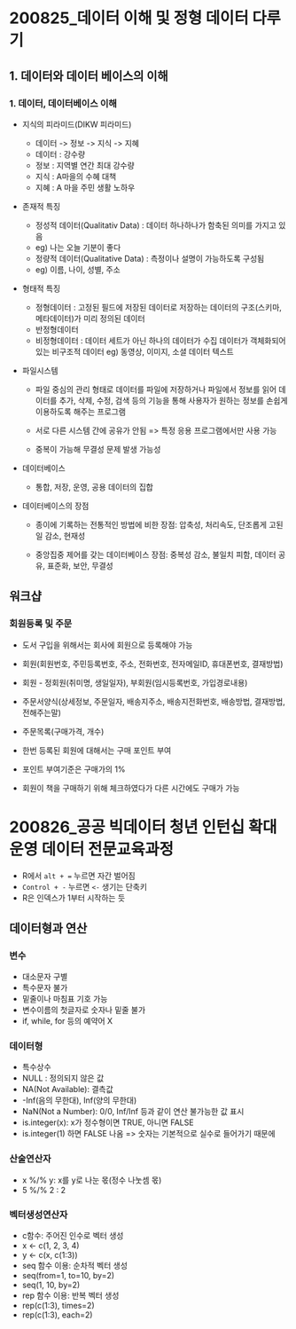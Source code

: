 # 200825_데이터 이해 및 정형 데이터 다루기

## 1. 데이터와 데이터 베이스의 이해

### 1. 데이터, 데이터베이스 이해

* 지식의 피라미드(DIKW 피라미드)

  * 데이터 -> 정보 -> 지식 -> 지혜
  * 데이터 : 강수량
  * 정보 : 지역별 연간 최대 강수량
  * 지식 : A마을의 수혜 대책
  * 지혜 : A 마을 주민 생활 노하우

* 존재적 특징

  * 정성적 데이터(Qualitativ Data) : 데이터 하나하나가 함축된 의미를 가지고 있음
  * eg) 나는 오늘 기분이 좋다
  * 정량적 데이터(Qualitative Data) : 측정이나 설명이 가능하도록 구성됨
  * eg) 이름, 나이, 성별, 주소

* 형태적 특징

  * 정형데이터 : 고정된 필드에 저장된 데이터로 저장하는 데이터의 구조(스키마, 메타데이터)가 미리 정의된 데이터
  * 반정형데이터
  * 비정형데이터 : 데이터 세트가 아닌 하나의 데이터가 수집 데이터가 객체화되어있는 비구조적 데이터 eg) 동영상, 이미지, 소셜 데이터 텍스트

* 파일시스템

  * 파일 중심의 관리 형태로 데이터를 파일에 저장하거나 파일에서 정보를 읽어 데이터를 추가, 삭제, 수정, 검색 등의 기능을 통해 사용자가 원하는 정보를 손쉽게 이용하도록 해주는 프로그램

  * 서로 다른 시스템 간에 공유가 안됨 => 특정 응용 프로그램에서만 사용 가능
  * 중복이 가능해 무결성 문제 발생 가능성

* 데이터베이스

  * 통합, 저장, 운영, 공용 데이터의 집합

* 데이터베이스의 장점

  * 종이에 기록하는 전통적인 방법에 비한 장점: 압축성, 처리속도, 단조롭게 고된 일 감소, 현재성

  * 중앙집중 제어를 갖는 데이터베이스 장점: 중복성 감소, 불일치 피함, 데이터 공유, 표준화, 보안, 무결성



## 워크샵

### 회원등록 및 주문

* 도서 구입을 위해서는 회사에 회원으로 등록해야 가능

* 회원(회원번호, 주민등록번호, 주소, 전화번호, 전자메일ID, 휴대폰번호, 결재방법)
* 회원 - 정회원(취미명, 생일일자), 부회원(임시등록번호, 가입경로내용)
* 주문서양식(상세정보, 주문일자, 배송지주소, 배송지전화번호, 배송방법, 결재방법, 전해주는말)
* 주문목록(구매가격, 개수)
* 한번 등록된 회원에 대해서는 구매 포인트 부여
* 포인트 부여기준은 구매가의 1%
* 회원이 책을 구매하기 위해 체크하였다가 다른 시간에도 구매가 가능





# 200826_공공 빅데이터 청년 인턴십 확대 운영 데이터 전문교육과정

* R에서 `alt + =` 누르면 자간 벌어짐
* `Control + -` 누르면 `<-` 생기는 단축키
* R은 인덱스가 1부터 시작하는 듯

## 데이터형과 연산

### 변수

* 대소문자 구별
* 특수문자 불가
* 밑줄이나 마침표 기호 가능
* 변수이름의 첫글자로 숫자나 밑줄 불가
* if, while, for 등의 예약어 X

### 데이터형

* 특수상수
* NULL : 정의되지 않은 값
* NA(Not Available): 결측값
* -Inf(음의 무한대), Inf(양의 무한대)
* NaN(Not a Number): 0/0, Inf/Inf 등과 같이 연산 불가능한 값 표시
* is.integer(x): x가 정수형이면 TRUE, 아니면 FALSE
* is.integer(1) 하면 FALSE 나옴 => 숫자는 기본적으로 실수로 들어가기 때문에

### 산술연산자

* x %/% y: x를 y로 나눈 몫(정수 나눗셈 몫)
* 5 %/% 2 : 2

### 벡터생성연산자

* c함수: 주어진 인수로 벡터 생성
* x <- c(1, 2, 3, 4)
* y <- c(x, c(1:3))
* seq 함수 이용: 순차적 벡터 생성
* seq(from=1, to=10, by=2)
* seq(1, 10, by=2)
* rep 함수 이용: 반복 벡터 생성
* rep(c(1:3), times=2)
* rep(c(1:3), each=2)